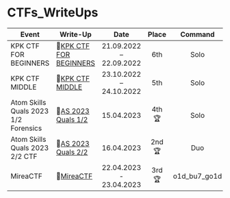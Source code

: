 # CTFs_WriteUps


| Event                                | Write-Up                                                                                       | Date                    | Place        | Command      |
| ------------------------------------ | ---------------------------------------------------------------------------------------------- | :---------------------: | :----------: | :----------: |
| KPK CTF FOR BEGINNERS                | :green_book:[KPK CTF FOR BEGINNERS](../main/KPK-CTF/KPK-CTF-Beginners/KPK-CTF-Beginners.md)    | 21.09.2022 – 22.09.2022 | 6th          | Solo         |
| KPK CTF MIDDLE                       | :green_book:[KPK CTF MIDDLE](../main/KPK-CTF/KPK-CTF-Middle/KPK-CTF-Middle.md)                 | 23.10.2022 – 24.10.2022 | 5th          | Solo         |
| Atom Skills Quals 2023 1/2 Forensics | :green_book:[AS 2023 Quals 1/2](../main/Atom-Skills-2023-qs/Atom-Skills-2023-qs-forensics.md)  | 15.04.2023              | 4th :trophy: | Solo         |
| Atom Skills Quals 2023 2/2 CTF       | :green_book:[AS 2023 Quals 2/2](../main/Atom-Skills-2023-qs/Atom-Skills-2023-qs-CTF.md)        | 16.04.2023              | 2nd :trophy: | Duo          |
| MireaCTF                             | :green_book:[MireaCTF](../main/Atom-Skills-2023-qs/Atom-Skills-2023-qs-CTF.md)                 | 22.04.2023 - 23.04.2023 | 3rd :trophy: | o1d_bu7_go1d |
